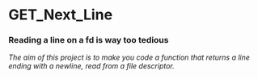 # GET_Next_Line

<h3>Reading a line on a fd is way too tedious</h3>

<em>The aim of this project is to make you code a function that returns a line
ending with a newline, read from a file descriptor.</em>
